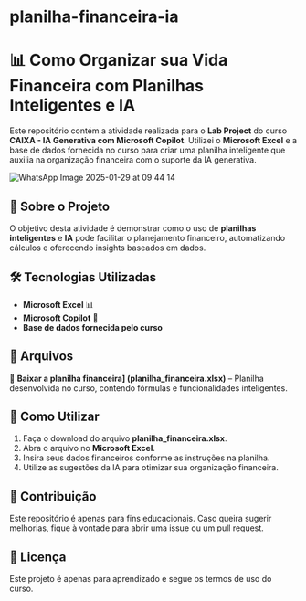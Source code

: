 # planilha-financeira-ia

# 📊 Como Organizar sua Vida Financeira com Planilhas Inteligentes e IA  

Este repositório contém a atividade realizada para o **Lab Project** do curso **CAIXA - IA Generativa com Microsoft Copilot**. Utilizei o **Microsoft Excel** e a base de dados fornecida no curso para criar uma planilha inteligente que auxilia na organização financeira com o suporte da IA generativa.  

![WhatsApp Image 2025-01-29 at 09 44 14](https://github.com/user-attachments/assets/0665bfaf-a0a5-4d58-9818-604649999493)


## 📌 Sobre o Projeto  

O objetivo desta atividade é demonstrar como o uso de **planilhas inteligentes** e **IA** pode facilitar o planejamento financeiro, automatizando cálculos e oferecendo insights baseados em dados.  

## 🛠️ Tecnologias Utilizadas  

- **Microsoft Excel** 📊  
- **Microsoft Copilot** 🤖  
- **Base de dados fornecida pelo curso**  

## 📂 Arquivos  

📁 **Baixar a planilha financeira] (planilha_financeira.xlsx)** – Planilha desenvolvida no curso, contendo fórmulas e funcionalidades inteligentes.  

## 🚀 Como Utilizar  

1. Faça o download do arquivo **planilha_financeira.xlsx**.  
2. Abra o arquivo no **Microsoft Excel**.  
3. Insira seus dados financeiros conforme as instruções na planilha.  
4. Utilize as sugestões da IA para otimizar sua organização financeira.  

## 📢 Contribuição  

Este repositório é apenas para fins educacionais. Caso queira sugerir melhorias, fique à vontade para abrir uma issue ou um pull request.  

## 📜 Licença  

Este projeto é apenas para aprendizado e segue os termos de uso do curso.  
